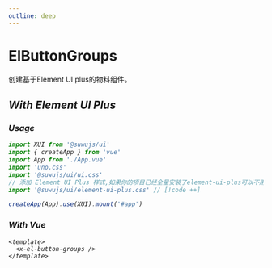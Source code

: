```yaml
---
outline: deep
---
```


# ElButtonGroups

创建基于Element UI plus的物料组件。

## <i i-logos-unocss /> With Element UI Plus

### <i i-carbon:use-case-usage /> Usage

```ts
import XUI from '@suwujs/ui'
import { createApp } from 'vue'
import App from './App.vue'
import 'uno.css'
import '@suwujs/ui/ui.css'
// 添加 Element UI Plus 样式,如果你的项目已经全量安装了element-ui-plus可以不用添加这行代码
import '@suwujs/ui/element-ui-plus.css' // [!code ++]

createApp(App).use(XUI).mount('#app')
```

### <i i-logos-vue /> With Vue

```vue
<template>
  <x-el-button-groups />
</template>
```

<x-el-button-groups />
